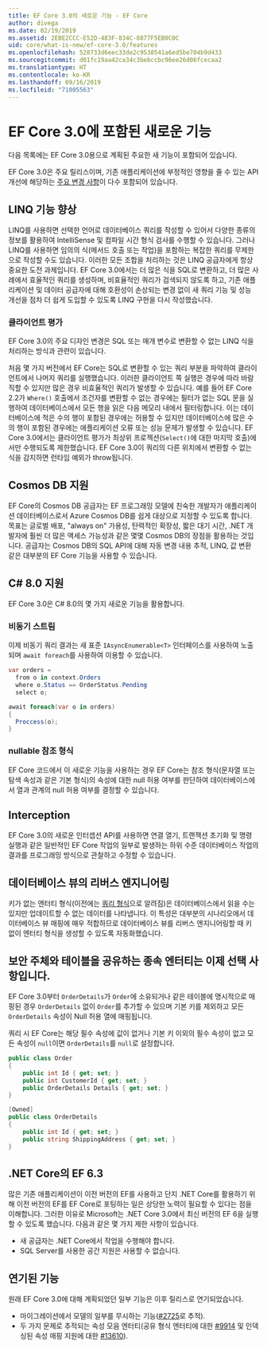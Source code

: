 ```yaml
---
title: EF Core 3.0의 새로운 기능 - EF Core
author: divega
ms.date: 02/19/2019
ms.assetid: 2EBE2CCC-E52D-483F-834C-8877F5EB0C0C
uid: core/what-is-new/ef-core-3.0/features
ms.openlocfilehash: 528733d6eec33de2c9538541a6ed5be704b9d433
ms.sourcegitcommit: d01fc19aa42ca34c3bebccbc96ee26d06fcecaa2
ms.translationtype: HT
ms.contentlocale: ko-KR
ms.lasthandoff: 09/16/2019
ms.locfileid: "71005563"
---
```

# <a name="new-features-included-in-ef-core-30"></a>EF Core 3.0에 포함된 새로운 기능

다음 목록에는 EF Core 3.0용으로 계획된 주요한 새 기능이 포함되어 있습니다.

EF Core 3.0은 주요 릴리스이며, 기존 애플리케이션에 부정적인 영향을 줄 수 있는 API 개선에 해당하는 [주요 변경 사항](xref:core/what-is-new/ef-core-3.0/breaking-changes)이 다수 포함되어 있습니다.  

## <a name="linq-improvements"></a>LINQ 기능 향상 

LINQ를 사용하면 선택한 언어로 데이터베이스 쿼리를 작성할 수 있어서 다양한 종류의 정보를 활용하여 IntelliSense 및 컴파일 시간 형식 검사를 수행할 수 있습니다.
그러나 LINQ를 사용하면 임의의 식(메서드 호출 또는 작업)을 포함하는 복잡한 쿼리를 무제한으로 작성할 수도 있습니다.
이러한 모든 조합을 처리하는 것은 LINQ 공급자에게 항상 중요한 도전 과제입니다.
EF Core 3.0에서는 더 많은 식을 SQL로 변환하고, 더 많은 사례에서 효율적인 쿼리를 생성하며, 비효율적인 쿼리가 검색되지 않도록 하고, 기존 애플리케이션 및 데이터 공급자에 대해 호환성이 손상되는 변경 없이 새 쿼리 기능 및 성능 개선을 점차 더 쉽게 도입할 수 있도록 LINQ 구현을 다시 작성했습니다.

### <a name="client-evaluation"></a>클라이언트 평가

EF Core 3.0의 주요 디자인 변경은 SQL 또는 매개 변수로 변환할 수 없는 LINQ 식을 처리하는 방식과 관련이 있습니다.

처음 몇 가지 버전에서 EF Core는 SQL로 변환할 수 있는 쿼리 부분을 파악하여 클라이언트에서 나머지 쿼리를 실행했습니다.
이러한 클라이언트 쪽 실행은 경우에 따라 바람직할 수 있지만 많은 경우 비효율적인 쿼리가 발생할 수 있습니다.
예를 들어 EF Core 2.2가 `Where()` 호출에서 조건자를 변환할 수 없는 경우에는 필터가 없는 SQL 문을 실행하여 데이터베이스에서 모든 행을 읽은 다음 메모리 내에서 필터링합니다.
이는 데이터베이스에 적은 수의 행이 포함된 경우에는 허용할 수 있지만 데이터베이스에 많은 수의 행이 포함된 경우에는 애플리케이션 오류 또는 성능 문제가 발생할 수 있습니다.
EF Core 3.0에서는 클라이언트 평가가 최상위 프로젝션(`Select()`에 대한 마지막 호출)에서만 수행되도록 제한했습니다.
EF Core 3.0이 쿼리의 다른 위치에서 변환할 수 없는 식을 감지하면 런타임 예외가 throw됩니다.

## <a name="cosmos-db-support"></a>Cosmos DB 지원 

EF Core의 Cosmos DB 공급자는 EF 프로그래밍 모델에 친숙한 개발자가 애플리케이션 데이터베이스로서 Azure Cosmos DB를 쉽게 대상으로 지정할 수 있도록 합니다.
목표는 글로벌 배포, "always on" 가용성, 탄력적인 확장성, 짧은 대기 시간, .NET 개발자에 훨씬 더 많은 액세스 가능성과 같은 몇몇 Cosmos DB의 장점을 활용하는 것입니다.
공급자는 Cosmos DB의 SQL API에 대해 자동 변경 내용 추적, LINQ, 값 변환 같은 대부분의 EF Core 기능을 사용할 수 있습니다.

## <a name="c-80-support"></a>C# 8.0 지원

EF Core 3.0은 C# 8.0의 몇 가지 새로운 기능을 활용합니다.

### <a name="asynchronous-streams"></a>비동기 스트림

이제 비동기 쿼리 결과는 새 표준 `IAsyncEnumerable<T>` 인터페이스를 사용하여 노출되며 `await foreach`를 사용하여 이용할 수 있습니다.

``` csharp
var orders = 
  from o in context.Orders
  where o.Status == OrderStatus.Pending
  select o;

await foreach(var o in orders)
{
  Proccess(o);
} 
```

### <a name="nullable-reference-types"></a>nullable 참조 형식 

EF Core 코드에서 이 새로운 기능을 사용하는 경우 EF Core는 참조 형식(문자열 또는 탐색 속성과 같은 기본 형식)의 속성에 대한 null 허용 여부를 판단하여 데이터베이스에서 열과 관계의 null 허용 여부를 결정할 수 있습니다.

## <a name="interception"></a>Interception

EF Core 3.0의 새로운 인터셉션 API를 사용하면 연결 열기, 트랜잭션 초기화 및 명령 실행과 같은 일반적인 EF Core 작업의 일부로 발생하는 하위 수준 데이터베이스 작업의 결과를 프로그래밍 방식으로 관찰하고 수정할 수 있습니다. 

## <a name="reverse-engineering-of-database-views"></a>데이터베이스 뷰의 리버스 엔지니어링

키가 없는 엔터티 형식(이전에는 [쿼리 형식](xref:core/modeling/query-types)으로 알려짐)은 데이터베이스에서 읽을 수는 있지만 업데이트할 수 없는 데이터를 나타냅니다.
이 특성은 대부분의 시나리오에서 데이터베이스 뷰 매핑에 매우 적합하므로 데이터베이스 뷰를 리버스 엔지니어링할 때 키 없이 엔터티 형식을 생성할 수 있도록 자동화했습니다.

## <a name="dependent-entities-sharing-the-table-with-the-principal-are-now-optional"></a>보안 주체와 테이블을 공유하는 종속 엔터티는 이제 선택 사항입니다.

EF Core 3.0부터 `OrderDetails`가 `Order`에 소유되거나 같은 테이블에 명시적으로 매핑된 경우 `OrderDetails` 없이 `Order`를 추가할 수 있으며 기본 키를 제외하고 모든 `OrderDetails` 속성이 Null 허용 열에 매핑됩니다.

쿼리 시 EF Core는 해당 필수 속성에 값이 없거나 기본 키 이외의 필수 속성이 없고 모든 속성이 `null`이면 `OrderDetails`를 `null`로 설정합니다.

``` csharp
public class Order
{
    public int Id { get; set; }
    public int CustomerId { get; set; }
    public OrderDetails Details { get; set; }
}

[Owned]
public class OrderDetails
{
    public int Id { get; set; }
    public string ShippingAddress { get; set; }
}
```

## <a name="ef-63-on-net-core"></a>.NET Core의 EF 6.3

많은 기존 애플리케이션이 이전 버전의 EF를 사용하고 단지 .NET Core를 활용하기 위해 이전 버전의 EF를 EF Core로 포팅하는 일은 상당한 노력이 필요할 수 있다는 점을 이해합니다.
그러한 이유로 Microsoft는 .NET Core 3.0에서 최신 버전의 EF 6을 실행할 수 있도록 했습니다.
다음과 같은 몇 가지 제한 사항이 있습니다.
- 새 공급자는 .NET Core에서 작업을 수행해야 합니다.
- SQL Server를 사용한 공간 지원은 사용할 수 없습니다.

## <a name="postponed-features"></a>연기된 기능

원래 EF Core 3.0에 대해 계획되었던 일부 기능은 이후 릴리스로 연기되었습니다. 

- 마이그레이션에서 모델의 일부를 무시하는 기능([#2725](https://github.com/aspnet/EntityFrameworkCore/issues/2725)로 추적).
- 두 가지 문제로 추적되는 속성 모음 엔터티(공유 형식 엔터티에 대한 [#9914](https://github.com/aspnet/EntityFrameworkCore/issues/9914) 및 인덱싱된 속성 매핑 지원에 대한 [#13610](https://github.com/aspnet/EntityFrameworkCore/issues/13610)).
